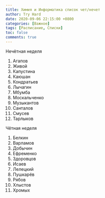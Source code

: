 ```yaml
---
title: Химия и Информатика список чет/нечет
author: Try Hard
date: 2020-09-06 22:15:00 +0800
categories: [Важное]
tags: [Расписание, Списки]
toc: false
comments: true
---
```


Нечётная неделя

 1. Агапов
 2. Живой
 3. Капустина
 4. Каюшан
 5. Кондратьев
 6. Лычагин
 7. Мбумба
 8. Москальченко
 9. Музыкантов
 10. Санталов
 11. Смусев
 12. Тарлыков


Чётная неделя

 1. Белкин
 2. Варламов
 3. Добычин
 4. Ефременко
 5. Здоровцов
 6. Исаев
 7. Лелецкий
 8. Пушкарёв
 9. Рябов
 10. Хлыстов
 11. Хромых
